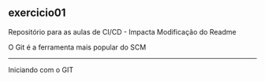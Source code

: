 ## exercicio01
Repositório para as aulas de CI/CD - Impacta
Modificação do Readme 

O Git é a ferramenta mais popular do SCM


--------------------------------


Iniciando com o GIT